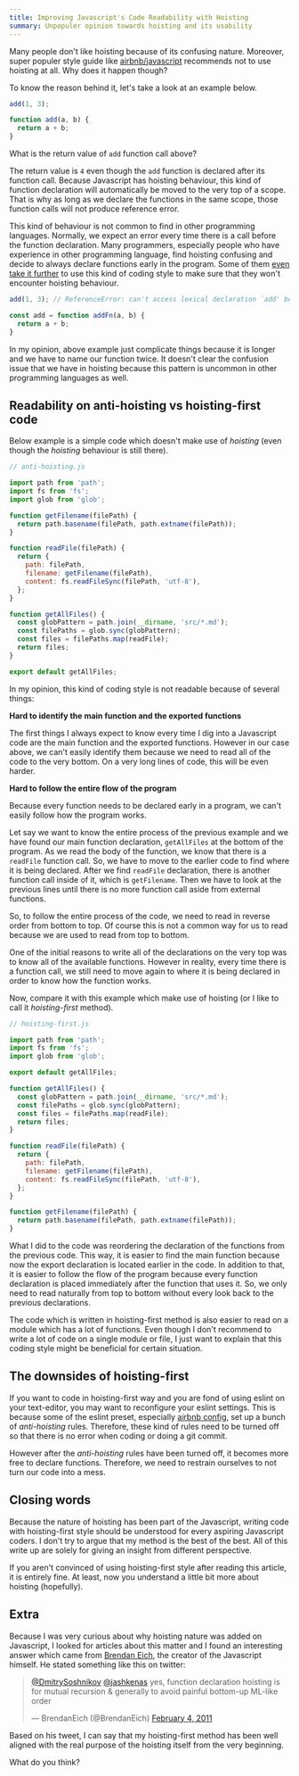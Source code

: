 ```yaml
---
title: Improving Javascript's Code Readability with Hoisting
summary: Unpopuler opinion towards hoisting and its usability
---
```


Many people don't like hoisting because of its confusing nature. Moreover, super populer style guide like [airbnb/javascript](https://github.com/airbnb/javascript#functions) recommends not to use hoisting at all. Why does it happen though?

To know the reason behind it, let's take a look at an example below.

``` js
add(1, 3);

function add(a, b) {
  return a + b;
}
```

What is the return value of `add` function call above?

The return value is `4` even though the `add` function is declared after its function call. Because Javascript has hoisting behaviour, this kind of function declaration will automatically be moved to the very top of a scope. That is why as long as we  declare the functions in the same scope, those function calls will not produce reference error.

This kind of behaviour is not common to find in other programming languages. Normally, we expect an error every time there is a call before the function declaration. Many programmers, especially people who have experience in other programming language, find hoisting confusing and decide to always declare functions early in the program. Some of them [even take it further](https://github.com/airbnb/javascript#functions--declarations) to use this kind of coding style to make sure that they won't encounter hoisting behaviour.

``` js
add(1, 3); // ReferenceError: can't access lexical declaration `add' before initialization

const add = function addFn(a, b) {
  return a + b;
}
```

In my opinion, above example just complicate things because it is longer and we have to name our function twice. It doesn't clear the confusion issue that we have in hoisting because this pattern is uncommon in other programming languages as well.

## Readability on anti-hoisting vs hoisting-first code

Below example is a simple code which doesn't make use of *hoisting* (even though the *hoisting* behaviour is still there).

``` js
// anti-hoisting.js

import path from 'path';
import fs from 'fs';
import glob from 'glob';

function getFilename(filePath) {
  return path.basename(filePath, path.extname(filePath));
}

function readFile(filePath) {
  return {
    path: filePath,
    filename: getFilename(filePath),
    content: fs.readFileSync(filePath, 'utf-8'),
  };
}

function getAllFiles() {
  const globPattern = path.join(__dirname, 'src/*.md');
  const filePaths = glob.sync(globPattern);
  const files = filePaths.map(readFile);
  return files;
}

export default getAllFiles;
```

In my opinion, this kind of coding style is not readable because of several things:

**Hard to identify the main function and the exported functions**

The first things I always expect to know every time I dig into a Javascript code are the main function and the exported functions. However in our case above, we can't easily identify them because we need to read all of the code to the very bottom. On a very long lines of code, this will be even harder.

**Hard to follow the entire flow of the program**

Because every function needs to be declared early in a program, we can't easily follow how the program works.

Let say we want to know the entire process of the previous example and we have found our main function declaration, `getAllFiles` at the bottom of the program. As we read the body of the function, we know that there is a `readFile` function call. So, we have to move to the earlier code to find where it is being declared. After we find `readFile` declaration, there is another function call inside of it, which is `getFilename`. Then we have to look at the previous lines until there is no more function call aside from external functions.

So, to follow the entire process of the code, we need to read in reverse order from bottom to top. Of course this is not a common way for us to read because we are used to read from top to bottom.

One of the initial reasons to write all of the declarations on the very top was to know all of the available functions. However in reality, every time there is a function call, we still need to move again to where it is being declared in order to know how the function works.

Now, compare it with this example which make use of hoisting (or I like to call it *hoisting-first* method).

``` js
// hoisting-first.js

import path from 'path';
import fs from 'fs';
import glob from 'glob';

export default getAllFiles;

function getAllFiles() {
  const globPattern = path.join(__dirname, 'src/*.md');
  const filePaths = glob.sync(globPattern);
  const files = filePaths.map(readFile);
  return files;
}

function readFile(filePath) {
  return {
    path: filePath,
    filename: getFilename(filePath),
    content: fs.readFileSync(filePath, 'utf-8'),
  };
}

function getFilename(filePath) {
  return path.basename(filePath, path.extname(filePath));
}
```

What I did to the code was reordering the declaration of the functions from the previous code. This way, it is easier to find the main function because now the export declaration is located earlier in the code. In addition to that, it is easier to follow the flow of the program because every function declaration is placed immediately after the function that uses it. So, we only need to read naturally from top to bottom without every look back to the previous declarations.

The code which is written in hoisting-first method is also easier to read on a module which has a lot of functions. Even though I don't recommend to write a lot of code on a single module or file, I just want to explain that this coding style might be beneficial for certain situation.

## The downsides of hoisting-first

If you want to code in hoisting-first way and you are fond of using eslint on your text-editor, you may want to reconfigure your eslint settings. This is because some of the eslint preset, especially [airbnb config](https://www.npmjs.com/package/eslint-config-airbnb), set up a bunch of *anti-hoisting* rules. Therefore, these kind of rules need to be turned off so that there is no error when coding or doing a git commit.

However after the *anti-hoisting* rules have been turned off, it becomes more free to declare functions. Therefore, we need to restrain ourselves to not turn our code into a mess.

## Closing words

Because the nature of hoisting has been part of the Javascript, writing code with hoisting-first style should be understood for every aspiring Javascript coders. I don't try to argue that my method is the best of the best. All of this write up are solely for giving an insight from different perspective.

If you aren't convinced of using hoisting-first style after reading this article, it is entirely fine. At least, now you understand a little bit more about hoisting (hopefully).

## Extra

Because I was very curious about why hoisting nature was added on Javascript, I looked for articles about this matter and I found an interesting answer which came from [Brendan Eich](https://en.wikipedia.org/wiki/Brendan_Eich), the creator of the Javascript himself. He stated something like this on twitter:

<blockquote class="twitter-tweet" data-conversation="none" data-lang="en"><p lang="en" dir="ltr"><a href="https://twitter.com/DmitrySoshnikov?ref_src=twsrc%5Etfw">@DmitrySoshnikov</a> <a href="https://twitter.com/jashkenas?ref_src=twsrc%5Etfw">@jashkenas</a> yes, function declaration hoisting is for mutual recursion &amp; generally to avoid painful bottom-up ML-like order</p>&mdash; BrendanEich (@BrendanEich) <a href="https://twitter.com/BrendanEich/status/33403701100154880?ref_src=twsrc%5Etfw">February 4, 2011</a></blockquote>

Based on his tweet, I can say that my hoisting-first method has been well aligned with the real purpose of the hoisting itself from the very beginning.

What do you think?
